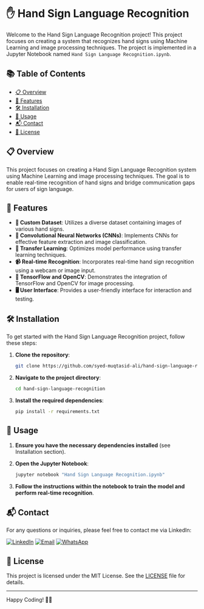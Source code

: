 # ✋ Hand Sign Language Recognition

Welcome to the Hand Sign Language Recognition project! This project focuses on creating a system that recognizes hand signs using Machine Learning and image processing techniques. The project is implemented in a Jupyter Notebook named `Hand Sign Language Recognition.ipynb`.

## 📚 Table of Contents
- [📋 Overview](#overview)
- [🎯 Features](#features)
- [🛠️ Installation](#installation)
- [🚀 Usage](#usage)
- [📬 Contact](#contact)
- [📜 License](#license)

## 📋 Overview
This project focuses on creating a Hand Sign Language Recognition system using Machine Learning and image processing techniques. The goal is to enable real-time recognition of hand signs and bridge communication gaps for users of sign language.

## 🎯 Features
- **📂 Custom Dataset**: Utilizes a diverse dataset containing images of various hand signs.
- **🧠 Convolutional Neural Networks (CNNs)**: Implements CNNs for effective feature extraction and image classification.
- **🔄 Transfer Learning**: Optimizes model performance using transfer learning techniques.
- **📹 Real-time Recognition**: Incorporates real-time hand sign recognition using a webcam or image input.
- **🤖 TensorFlow and OpenCV**: Demonstrates the integration of TensorFlow and OpenCV for image processing.
- **🖥️ User Interface**: Provides a user-friendly interface for interaction and testing.

## 🛠️ Installation
To get started with the Hand Sign Language Recognition project, follow these steps:

1. **Clone the repository**:
    ```sh
    git clone https://github.com/syed-muqtasid-ali/hand-sign-language-recognition.git
    ```

2. **Navigate to the project directory**:
    ```sh
    cd hand-sign-language-recognition
    ```

3. **Install the required dependencies**:
    ```sh
    pip install -r requirements.txt
    ```

## 🚀 Usage

1. **Ensure you have the necessary dependencies installed** (see Installation section).

2. **Open the Jupyter Notebook**:
    ```sh
    jupyter notebook "Hand Sign Language Recognition.ipynb"
    ```

3. **Follow the instructions within the notebook to train the model and perform real-time recognition**.

## 📬 Contact
For any questions or inquiries, please feel free to contact me via LinkedIn:

[![LinkedIn](https://img.shields.io/badge/LinkedIn-0077B5?style=flat-square&logo=linkedin&logoColor=white)](https://www.linkedin.com/in/syed-muqtasid-ali-91a0a623a/)
[![Email](https://img.shields.io/badge/Email-D14836?style=flat-square&logo=gmail&logoColor=white)](mailto:muqtasid5266@gmail.com)
[![WhatsApp](https://img.shields.io/badge/WhatsApp-25D366?style=flat-square&logo=whatsapp&logoColor=white)](https://wa.me/923176517525)


## 📜 License
This project is licensed under the MIT License. See the [LICENSE](LICENSE) file for details.

---

Happy Coding! 🎉🤖
